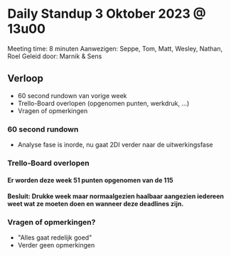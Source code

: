 # Daily Standup 3 Oktober 2023 @ 13u00

Meeting time: 8 minuten
Aanwezigen: Seppe, Tom, Matt, Wesley, Nathan, Roel
Geleid door: Marnik & Sens

## Verloop
* 60 second rundown van vorige week
* Trello-Board overlopen (opgenomen punten, werkdruk, ...)
* Vragen of opmerkingen

### 60 second rundown
* Analyse fase is inorde, nu gaat 2DI verder naar de uitwerkingsfase

### Trello-Board overlopen
#### Er worden deze week 51 punten opgenomen van de 115
#### Besluit: Drukke week maar normaalgezien haalbaar aangezien iedereen weet wat ze moeten doen en wanneer deze deadlines zijn.

### Vragen of opmerkingen? 
* "Alles gaat redelijk goed"
* Verder geen opmerkingen
